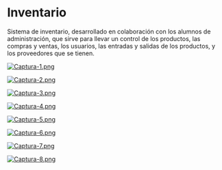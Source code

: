# Inventario

Sistema de inventario, desarrollado en colaboración con los alumnos de administración, que sirve para llevar un control de los productos, las compras y ventas, los usuarios, las entradas y salidas de los productos, y los proveedores que se tienen.

[![Captura-1.png](https://i.postimg.cc/jjbFwfFd/Captura-1.png)](https://postimg.cc/dh5BghFz)

[![Captura-2.png](https://i.postimg.cc/rpNYSpBG/Captura-2.png)](https://postimg.cc/v1DzyGHD)

[![Captura-3.png](https://i.postimg.cc/gJct4WpC/Captura-3.png)](https://postimg.cc/Ffqxsw7p)

[![Captura-4.png](https://i.postimg.cc/Kz9qHHvR/Captura-4.png)](https://postimg.cc/phFJ9kjH)

[![Captura-5.png](https://i.postimg.cc/qqzbVxzQ/Captura-5.png)](https://postimg.cc/4HRbptvh)

[![Captura-6.png](https://i.postimg.cc/bvpmNhZZ/Captura-6.png)](https://postimg.cc/3kfXnzCh)

[![Captura-7.png](https://i.postimg.cc/0jTfgRg2/Captura-7.png)](https://postimg.cc/64hRRP5D)

[![Captura-8.png](https://i.postimg.cc/J7sCWNw9/Captura-8.png)](https://postimg.cc/K4hHPg8N)
